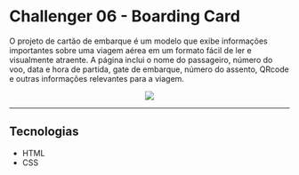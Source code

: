 # Challenger 06 - Boarding Card

O projeto de cartão de embarque é um modelo que exibe informações importantes sobre uma viagem aérea em um formato fácil de ler e visualmente atraente. A página inclui o nome do passageiro, número do voo, data e hora de partida, gate de embarque, número do assento, QRcode e outras informações relevantes para a viagem.

<p align="center">
  <img src="https://user-images.githubusercontent.com/20127664/219267293-c4c2dce8-284c-4e76-a62e-73693b1ac53e.png" />
</p>

---

## Tecnologias 

* HTML
* CSS
